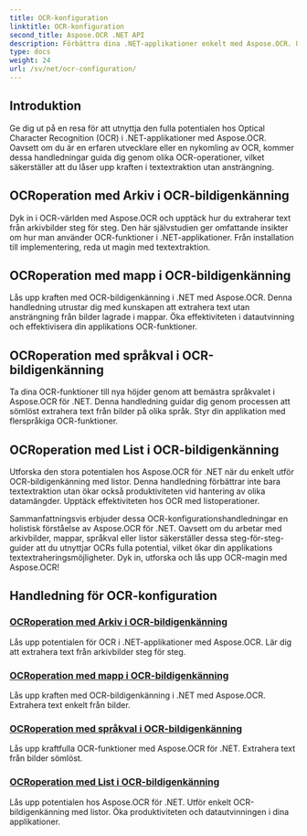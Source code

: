 ```yaml
---
title: OCR-konfiguration
linktitle: OCR-konfiguration
second_title: Aspose.OCR .NET API
description: Förbättra dina .NET-applikationer enkelt med Aspose.OCR. Utforska OCR-konfigurationshandledningar, inklusive arkiv, mapp, språkval och listoperationer.
type: docs
weight: 24
url: /sv/net/ocr-configuration/
---
```

## Introduktion

Ge dig ut på en resa för att utnyttja den fulla potentialen hos Optical Character Recognition (OCR) i .NET-applikationer med Aspose.OCR. Oavsett om du är en erfaren utvecklare eller en nykomling av OCR, kommer dessa handledningar guida dig genom olika OCR-operationer, vilket säkerställer att du låser upp kraften i textextraktion utan ansträngning.

## OCRoperation med Arkiv i OCR-bildigenkänning
Dyk in i OCR-världen med Aspose.OCR och upptäck hur du extraherar text från arkivbilder steg för steg. Den här självstudien ger omfattande insikter om hur man använder OCR-funktioner i .NET-applikationer. Från installation till implementering, reda ut magin med textextraktion.

## OCRoperation med mapp i OCR-bildigenkänning
Lås upp kraften med OCR-bildigenkänning i .NET med Aspose.OCR. Denna handledning utrustar dig med kunskapen att extrahera text utan ansträngning från bilder lagrade i mappar. Öka effektiviteten i datautvinning och effektivisera din applikations OCR-funktioner.

## OCRoperation med språkval i OCR-bildigenkänning
Ta dina OCR-funktioner till nya höjder genom att bemästra språkvalet i Aspose.OCR för .NET. Denna handledning guidar dig genom processen att sömlöst extrahera text från bilder på olika språk. Styr din applikation med flerspråkiga OCR-funktioner.

## OCRoperation med List i OCR-bildigenkänning
Utforska den stora potentialen hos Aspose.OCR för .NET när du enkelt utför OCR-bildigenkänning med listor. Denna handledning förbättrar inte bara textextraktion utan ökar också produktiviteten vid hantering av olika datamängder. Upptäck effektiviteten hos OCR med listoperationer.

Sammanfattningsvis erbjuder dessa OCR-konfigurationshandledningar en holistisk förståelse av Aspose.OCR för .NET. Oavsett om du arbetar med arkivbilder, mappar, språkval eller listor säkerställer dessa steg-för-steg-guider att du utnyttjar OCRs fulla potential, vilket ökar din applikations textextraheringsmöjligheter. Dyk in, utforska och lås upp OCR-magin med Aspose.OCR!
## Handledning för OCR-konfiguration
### [OCRoperation med Arkiv i OCR-bildigenkänning](./ocr-operation-with-archive/)
Lås upp potentialen för OCR i .NET-applikationer med Aspose.OCR. Lär dig att extrahera text från arkivbilder steg för steg.
### [OCRoperation med mapp i OCR-bildigenkänning](./ocr-operation-with-folder/)
Lås upp kraften med OCR-bildigenkänning i .NET med Aspose.OCR. Extrahera text enkelt från bilder.
### [OCRoperation med språkval i OCR-bildigenkänning](./ocr-operation-with-language-selection/)
Lås upp kraftfulla OCR-funktioner med Aspose.OCR för .NET. Extrahera text från bilder sömlöst.
### [OCRoperation med List i OCR-bildigenkänning](./ocr-operation-with-list/)
Lås upp potentialen hos Aspose.OCR för .NET. Utför enkelt OCR-bildigenkänning med listor. Öka produktiviteten och datautvinningen i dina applikationer.